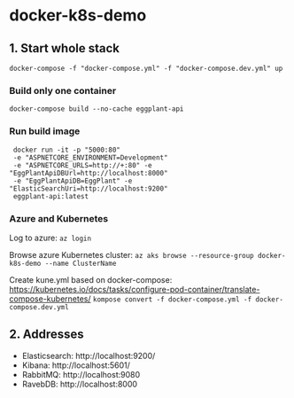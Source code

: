 # docker-k8s-demo

## 1. Start whole stack
`docker-compose -f "docker-compose.yml" -f "docker-compose.dev.yml" up`

### Build only one container
`docker-compose build --no-cache eggplant-api`

### Run build image
```
 docker run -it -p "5000:80" 
 -e "ASPNETCORE_ENVIRONMENT=Development" 
 -e "ASPNETCORE_URLS=http://+:80" -e "EggPlantApiDBUrl=http://localhost:8000" 
 -e "EggPlantApiDB=EggPlant" -e "ElasticSearchUri=http://localhost:9200" 
 eggplant-api:latest
```

### Azure and Kubernetes

Log to azure:
`az login`

Browse azure Kubernetes cluster:
`az aks browse --resource-group docker-k8s-demo --name ClusterName`

Create kune.yml based on docker-compose:
https://kubernetes.io/docs/tasks/configure-pod-container/translate-compose-kubernetes/
`kompose convert -f docker-compose.yml -f docker-compose.dev.yml`

## 2. Addresses
* Elasticsearch: http://localhost:9200/
* Kibana: http://localhost:5601/
* RabbitMQ: http://localhost:9080
* RavebDB: http://localhost:8000
